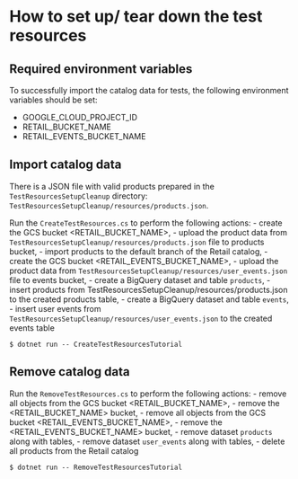 # How to set up/ tear down the test resources

## Required environment variables

To successfully import the catalog data for tests, the following environment variables should be set:
 - GOOGLE_CLOUD_PROJECT_ID 
 - RETAIL_BUCKET_NAME
 - RETAIL_EVENTS_BUCKET_NAME

## Import catalog data

There is a JSON file with valid products prepared in the `TestResourcesSetupCleanup` directory:
`TestResourcesSetupCleanup/resources/products.json`.

Run the `CreateTestResources.cs` to perform the following actions:
    - create the GCS bucket <RETAIL_BUCKET_NAME>, 
        - upload the product data from `TestResourcesSetupCleanup/resources/products.json` file to products bucket,
    - import products to the default branch of the Retail catalog,
    - create the GCS bucket <RETAIL_EVENTS_BUCKET_NAME>, 
        - upload the product data from `TestResourcesSetupCleanup/resources/user_events.json` file to events bucket,
    - create a BigQuery dataset and table `products`,
        - insert products from TestResourcesSetupCleanup/resources/products.json to the created products table,
    - create a BigQuery dataset and table `events`,
        - insert user events from `TestResourcesSetupCleanup/resources/user_events.json` to the created events table

```
$ dotnet run -- CreateTestResourcesTutorial
```


## Remove catalog data

Run the `RemoveTestResources.cs` to perform the following actions:
    - remove all objects from the GCS bucket <RETAIL_BUCKET_NAME>, 
    - remove the <RETAIL_BUCKET_NAME> bucket,
    - remove all objects from the GCS bucket <RETAIL_EVENTS_BUCKET_NAME>, 
    - remove the <RETAIL_EVENTS_BUCKET_NAME> bucket,
    - remove dataset `products` along with tables,
    - remove dataset `user_events` along with tables,
    - delete all products from the Retail catalog

```
$ dotnet run -- RemoveTestResourcesTutorial
```
